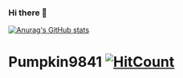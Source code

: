 ### Hi there 👋

[![Anurag's GitHub stats](https://github-readme-stats.vercel.app/api?username=Pumpkin9841&show_icons=true&theme=merko)](https://github.com/anuraghazra/github-readme-stats)

# Pumpkin9841 [![HitCount](https://hits.dwyl.com/Pumpkin9841/Pumpkin9841.svg?style=flat-square)](http://hits.dwyl.com/Pumpkin9841/Pumpkin9841)

<!--
**Pumpkin9841/Pumpkin9841** is a ✨ _special_ ✨ repository because its `README.md` (this file) appears on your GitHub profile.

Here are some ideas to get you started:


- 🔭 I’m currently working on ...
- 🌱 I’m currently learning ...
- 👯 I’m looking to collaborate on ...
- 🤔 I’m looking for help with ...
- 💬 Ask me about ...
- 📫 How to reach me: ...
- 😄 Pronouns: ...
- ⚡ Fun fact: ...
-->
